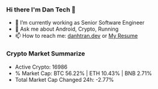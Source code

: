 ### Hi there I'm Dan Tech 👋

- 🔭 I’m currently working as Senior Software Engineer
- 💬 Ask me about Android, Crypto, Running 
- 📫 How to reach me: <a href="https://danhtran.dev" target="_blank">danhtran.dev</a> or <a href="Dan-Resume.pdf" target="_blank">My Resume</a>

### Crypto Market Summarize
- Active Crypto: 16986
- % Market Cap: BTC 56.22% | ETH 10.43% | BNB 2.71%
- Total Market Cap Changed 24h: -2.77%

